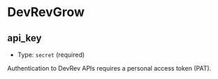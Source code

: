 
DevRevGrow
==========



api_key
-------

- Type: `secret` (required)

Authentication to DevRev APIs requires a personal access token (PAT).
